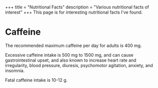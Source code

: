 +++
title = "Nutritional Facts"
description = "Various nutritional facts of interest"
+++
This page is for interesting nutritional facts I've found.

# Caffeine

The recommended maximum caffeine per day for adults is 400 mg.

Excessive caffeine intake is 500 mg to 1500 mg, and can cause gastrointestinal upset, and also known to increase heart rate and irregularity, blood pressure, diuresis, psychomotor agitation, anxiety, and insomnia.

Fatal caffeine intake is 10-12 g.
